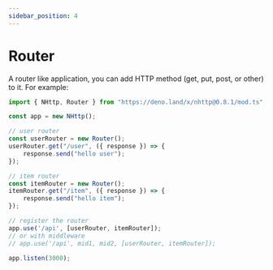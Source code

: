 ```yaml
---
sidebar_position: 4
---
```


# Router
A router like application, you can add HTTP method (get, put, post, or other) to it. For example:
```js
import { NHttp, Router } from "https://deno.land/x/nhttp@0.8.1/mod.ts";

const app = new NHttp();

// user router
const userRouter = new Router();
userRouter.get("/user", ({ response }) => {
    response.send("hello user");
});

// item router
const itemRouter = new Router();
itemRouter.get("/item", ({ response }) => {
    response.send("hello item");
});

// register the router
app.use('/api', [userRouter, itemRouter]);
// or with middleware
// app.use('/api', mid1, mid2, [userRouter, itemRouter]);

app.listen(3000);
```